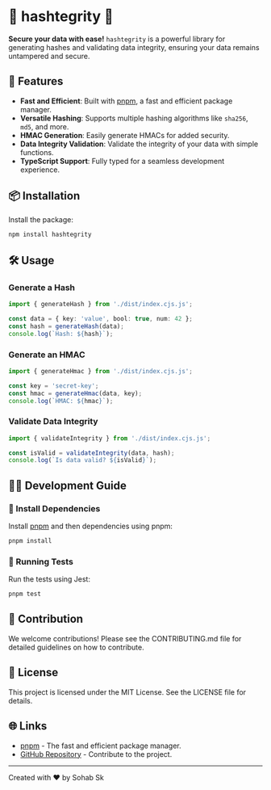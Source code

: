 # 🌟 hashtegrity 🌟

**Secure your data with ease!** `hashtegrity` is a powerful library for generating hashes and validating data integrity, ensuring your data remains untampered and secure.

## 🚀 Features

- **Fast and Efficient**: Built with [pnpm](https://pnpm.io/), a fast and efficient package manager.
- **Versatile Hashing**: Supports multiple hashing algorithms like `sha256`, `md5`, and more.
- **HMAC Generation**: Easily generate HMACs for added security.
- **Data Integrity Validation**: Validate the integrity of your data with simple functions.
- **TypeScript Support**: Fully typed for a seamless development experience.

## 📦 Installation

Install the package:

```bash
npm install hashtegrity
```

## 🛠️ Usage

### Generate a Hash

```typescript
import { generateHash } from './dist/index.cjs.js';

const data = { key: 'value', bool: true, num: 42 };
const hash = generateHash(data);
console.log(`Hash: ${hash}`);
```

### Generate an HMAC

```typescript
import { generateHmac } from './dist/index.cjs.js';

const key = 'secret-key';
const hmac = generateHmac(data, key);
console.log(`HMAC: ${hmac}`);
```

### Validate Data Integrity

```typescript
import { validateIntegrity } from './dist/index.cjs.js';

const isValid = validateIntegrity(data, hash);
console.log(`Is data valid? ${isValid}`);
```

## 🧑‍💻 Development Guide

### 🤖 Install Dependencies

Install [pnpm](https://pnpm.io/) and then dependencies using pnpm:

```bash
pnpm install
```

### 🧪 Running Tests

Run the tests using Jest:

```bash
pnpm test
```

## 🤝 Contribution

We welcome contributions! Please see the CONTRIBUTING.md file for detailed guidelines on how to contribute.


## 📜 License

This project is licensed under the MIT License. See the LICENSE file for details.

## 🌐 Links

- [pnpm](https://pnpm.io) - The fast and efficient package manager.
- [GitHub Repository](https://github.com/ITZSHOAIB/hashtegrity) - Contribute to the project.

---

Created with ❤️ by Sohab Sk